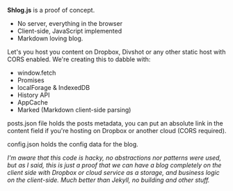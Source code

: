 **Shlog.js** is a proof of concept.

- No server, everything in the browser
- Client-side, JavaScript implemented
- Markdown loving blog.

Let's you host you content on Dropbox, Divshot or any other static host with CORS enabled. We're creating this to dabble with:

- window.fetch
- Promises
- localForage & IndexedDB
- History API
- AppCache
- Marked (Markdown client-side parsing)

posts.json file holds the posts metadata, you can put an absolute link in the content field if you're hosting on Dropbox or another cloud (CORS required).

config.json holds the config data for the blog.

*I'm aware that this code is hacky, no abstractions nor patterns were used, but as I said, this is just a proof that we can have a blog completely on the client side with Dropbox or cloud service as a storage, and business logic on the client-side. Much better than Jekyll, no building and other stuff.*